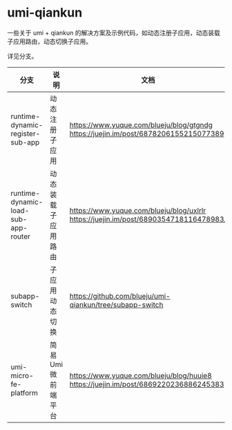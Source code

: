 # umi-qiankun

一些关于 umi + qiankun 的解决方案及示例代码，如动态注册子应用，动态装载子应用路由，动态切换子应用。

详见分支。

| 分支                                | 说明                | 文档                                                         |
| ----------------------------------- | ------------------- | ------------------------------------------------------------ |
| runtime-dynamic-register-sub-app    | 动态注册子应用      | https://www.yuque.com/blueju/blog/gtgndg<br />https://juejin.im/post/6878206155215077389 |
| runtime-dynamic-load-sub-app-router | 动态装载子应用路由  | https://www.yuque.com/blueju/blog/uxlrlr<br />https://juejin.im/post/6890354718116478983/ |
| subapp-switch                       | 子应用动态切换      | https://github.com/blueju/umi-qiankun/tree/subapp-switch      |                                                  |
| umi-micro-fe-platform               | 简易 Umi 微前端平台 | https://www.yuque.com/blueju/blog/huuie8<br />https://juejin.im/post/6869220236886245383 |

